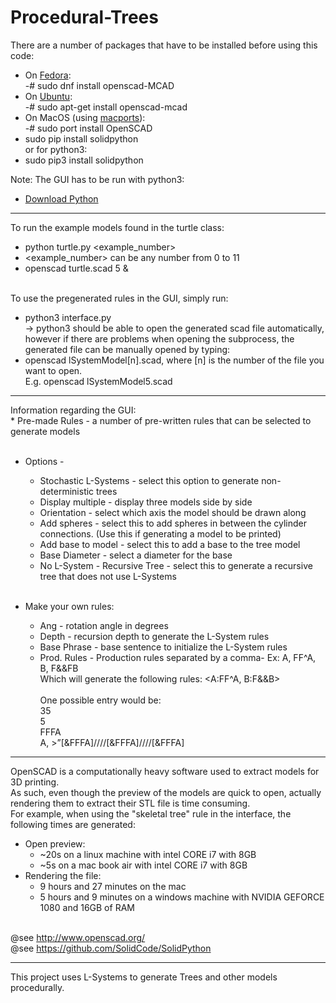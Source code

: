 # Procedural-Trees

 There are a number of packages that have to be installed before using this code: <br>
 - On <A HREF="https://start.fedoraproject.org">Fedora</A>: <br>
 -# sudo dnf install openscad-MCAD <br>
 - On <A HREF="https://www.ubuntu.com/desktop">Ubuntu</A>: <br>
 -# sudo apt-get install openscad-mcad <br>
 - On MacOS (using <A HREF="https://www.macports.org">macports</A>): <br>
 -# sudo port install OpenSCAD <br>
 - sudo pip install solidpython <br>
 or for python3: <br>
 - sudo pip3 install solidpython<br>

Note: The GUI has to be run with python3:<br>
 - <A HREF="https://www.python.org/downloads/">Download Python</A><br>

<hr>

 To run the example models found in the turtle class:<br>
 - python turtle.py \<example_number\><br>
 - \<example_number\> can be any number from 0 to 11
 - openscad turtle.scad 5 & <br><br>

 To use the pregenerated rules in the GUI, simply run: <br>
 - python3 interface.py <br>
 -> python3 should be able to open the generated scad file automatically, <br>
    however if there are problems when opening the subprocess, the generated file can be manually opened by typing: <br>
 - openscad lSystemModel[n].scad, where [n] is the number of the file you want to open. <br>
   E.g. openscad lSystemModel5.scad<br>

<hr>
Information regarding the GUI: <br>
 * Pre-made Rules - a number of pre-written rules that can be selected to generate models <br><br>

 * Options - <br>
	* Stochastic L-Systems - select this option to generate non-deterministic trees <br>
	* Display multiple - display three models side by side <br>
	* Orientation - select which axis the model should be drawn along <br>
	* Add spheres - select this to add spheres in between the cylinder connections. (Use this if generating a model to be printed) <br>
	* Add base to model - select this to add a base to the tree model <br>
	* Base Diameter - select a diameter for the base <br>
	* No L-System - Recursive Tree - select this to generate a recursive tree that does not use L-Systems <br><br>

 * Make your own rules:
	* Ang - rotation angle in degrees <br>
	* Depth - recursion depth to generate the L-System rules <br>
	* Base Phrase - base sentence to initialize the L-System rules <br>
	* Prod. Rules - Production rules separated by a comma- Ex: A, FF^A, B, F&&FB <br>
Which will generate the following rules: <A:FF^A, B:F&&B> <br><br>
One possible entry would be: <br>
35<br>
5<br>
FFFA<br>
A, >”[&FFFA]////[&FFFA]////[&FFFA]<br>


<hr>

OpenSCAD is a computationally heavy software used to extract models for 3D printing. <br>
As such, even though the preview of the models are quick to open, actually rendering them to extract their STL file is time consuming.<br>
For example, when using the "skeletal tree" rule in the interface, the following times are generated:<br>
 * Open preview: <br>
	* ~20s on a linux machine with intel CORE i7 with 8GB<br>
	* ~5s on a mac book air with intel CORE i7 with 8GB<br>
 * Rendering the file: <br>
	* 9 hours and 27 minutes on the mac <br>
	* 5 hours and 9 minutes on a windows machine with NVIDIA GEFORCE 1080 and 16GB of RAM <br><br>

 @see http://www.openscad.org/<br>
 @see https://github.com/SolidCode/SolidPython

<hr>

This project uses L-Systems to generate Trees and other models procedurally. 

